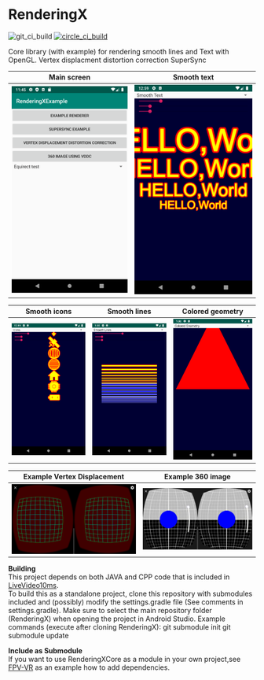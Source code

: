 # RenderingX
![git_ci_build](https://github.com/Consti10/RenderingX/actions/workflows/Android-CI.yml/badge.svg)
[![circle_ci_build](https://circleci.com/gh/Consti10/RenderingX.svg?style=svg)](https://circleci.com/gh/Consti10/RenderingX)

Core library (with example) for rendering smooth lines and Text with OpenGL.
Vertex displacment distortion correction
SuperSync

| Main screen | Smooth text |
| :---:  | :---: |
| <img src="Screenshots/main.png"> | <img src="Screenshots/smoothText.png"> |

| Smooth icons | Smooth lines | Colored geometry
| :---:  | :---: | :---: |
| <img src="Screenshots/smoothIcons.png"> | <img src="Screenshots/smoothLines.png"> | <img src="Screenshots/geometry.png"> |

| Example Vertex Displacement | Example 360 image |
| :---:  | :---: |
| <img src="Screenshots/example_distortion_vertex_displacement.png"> | <img src="Screenshots/example_distortion_360.png"> |


**Building** \
This project depends on both JAVA and CPP code that is included in [LiveVideo10ms](https://github.com/Consti10/LiveVideo10ms). \
To build this as a standalone project, clone this repository with submodules included and (possibly) modify the settings.gradle file
(See comments in settings.gradle). Make sure to select the main repository folder (RenderingX) when opening the project in Android Studio.
Example commands (execute after cloning RenderingX):
git submodule init
git submodule update

**Include as Submodule** \
If you want to use RenderingXCore as a module in your own project,see [FPV-VR](https://github.com/Consti10/FPV_VR_OS) as an example how to add dependencies.

